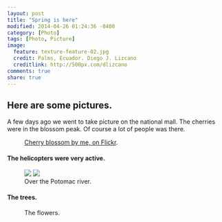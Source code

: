 ```yaml
---
layout: post
title: "Spring is here"
modified: 2014-04-26 01:24:36 -0400
category: [Photo]
tags: [Photo, Picture]
image:
  feature: texture-feature-02.jpg
  credit: Palms, Ecuador. Diego J. Lizcano
  creditlink: http://500px.com/dlizcano
comments: true
share: true
---
```


## Here are some pictures. 
A few days ago we went to take picture on the national mall. The cherries were in the blossom peak. Of course a lot of people was there. 

<figure>
	<a href="_MG_5896.jpg"></a>
	<figcaption><a href="https://www.flickr.com/photos/diegolizcano/14043186651/" title="Cherry blossom, on Flickr">Cherry blossom by me, on Flickr</a>.</figcaption>
</figure>


#### The helicopters were very active.

<figure class="half">
    <a href="_MG_5971.jpg"><img src="_MG_5971.jpg"></a>
    <a href="_MG_5976.jpg"><img src="_MG_5976.jpg"></a>
    <figcaption>Over the Potomac river.</figcaption>
</figure>


#### The trees.

<figure class="half">
	<a href="_MG_5793.jpg"></a>
	<a href="_MG_5871.jpg"></a>
	<figcaption>The flowers.</figcaption>
</figure>


